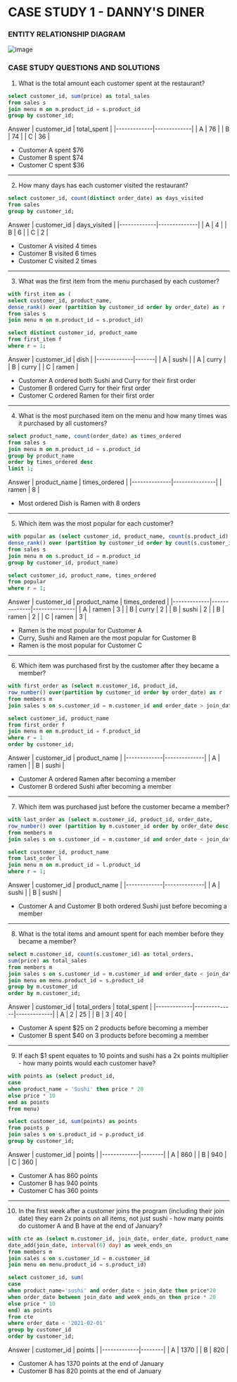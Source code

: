 # CASE STUDY 1 - DANNY'S DINER 

### ENTITY RELATIONSHIP DIAGRAM
![image](https://github.com/IshanOze/8-week-SQL-Challenge/assets/72873175/e0a1db1a-ce7d-40ff-8456-14396386ab11)


### CASE STUDY QUESTIONS AND SOLUTIONS

1. What is the total amount each customer spent at the restaurant?
~~~~sql
select customer_id, sum(price) as total_sales
from sales s
join menu m on m.product_id = s.product_id
group by customer_id;
~~~~

Answer
| customer_id | total_spent |
|-------------|-------------|
| A           | 76          |
| B           | 74          |
| C           | 36          |

- Customer A spent $76
- Customer B spent $74
- Customer C spent $36

---

2. How many days has each customer visited the restaurant?
~~~~sql
select customer_id, count(distinct order_date) as days_visited
from sales
group by customer_id;
~~~~

Answer 
| customer_id | days_visited |
|-------------|--------------|
| A           | 4            |
| B           | 6            |
| C           | 2            |

- Customer A visited 4 times
- Customer B visited 6 times
- Customer C visited 2 times

---

3. What was the first item from the menu purchased by each customer?
~~~~sql
with first_item as (
select customer_id, product_name,
dense_rank() over (partition by customer_id order by order_date) as r
from sales s
join menu m on m.product_id = s.product_id)

select distinct customer_id, product_name
from first_item f
where r = 1;
~~~~

Answer
| customer_id | dish  |
|-------------|-------|
| A           | sushi |
| A           | curry |
| B           | curry |
| C           | ramen |

- Customer A ordered both Sushi and Curry for their first order
- Customer B ordered Curry for their first order
- Customer C ordered Ramen for their first order

---

4. What is the most purchased item on the menu and how many times was it purchased by all customers?
~~~~sql
select product_name, count(order_date) as times_ordered
from sales s
join menu m on m.product_id = s.product_id
group by product_name
order by times_ordered desc
limit 1;
~~~~

Answer
| product_name | times_ordered |
|--------------|---------------|
| ramen        | 8             |

- Most ordered Dish is Ramen with 8 orders

---

5. Which item was the most popular for each customer?
~~~~sql
with popular as (select customer_id, product_name, count(s.product_id) as times_ordered, 
dense_rank() over (partition by customer_id order by count(s.customer_id) desc) as r
from sales s
join menu m on s.product_id = m.product_id
group by customer_id, product_name)

select customer_id, product_name, times_ordered
from popular
where r = 1;
~~~~

Answer
| customer_id | product_name | times_ordered |
|-------------|--------------|---------------|
| A           | ramen        | 3             |
| B           | curry        | 2             |
| B           | sushi        | 2             |
| B           | ramen        | 2             |
| C           | ramen        | 3             |

- Ramen is the most popular for Customer A
- Curry, Sushi and Ramen are the most popular for Customer B
- Ramen is the most popular for Customer C

---

6. Which item was purchased first by the customer after they became a member?
~~~~sql
with first_order as (select m.customer_id, product_id,
row_number() over(partition by customer_id order by order_date) as r
from members m
join sales s on s.customer_id = m.customer_id and order_date > join_date)

select customer_id, product_name
from first_order f 
join menu m on m.product_id = f.product_id
where r = 1
order by customer_id;
~~~~

Answer
| customer_id | product_name |
|-------------|--------------|
| A           | ramen        |
| B           | sushi        |

- Customer A ordered Ramen after becoming a member
- Customer B ordered Sushi after becoming a member

---

7. Which item was purchased just before the customer became a member?
~~~~sql
with last_order as (select m.customer_id, product_id, order_date,
row_number() over (partition by m.customer_id order by order_date desc) as r
from members m 
join sales s on s.customer_id = m.customer_id and order_date < join_date)

select customer_id, product_name
from last_order l
join menu m on m.product_id = l.product_id
where r = 1;
~~~~

Answer 
| customer_id | product_name |
|-------------|--------------|
| A           | sushi        |
| B           | sushi        |

- Customer A and Customer B both ordered Sushi just before becoming a member

---

8. What is the total items and amount spent for each member before they became a member?
~~~~sql
select m.customer_id, count(s.customer_id) as total_orders,
sum(price) as total_sales
from members m
join sales s on s.customer_id = m.customer_id and order_date < join_date
join menu on menu.product_id = s.product_id
group by m.customer_id
order by m.customer_id;
~~~~

Answer 
| customer_id | total_orders | total_spent |
|-------------|--------------|-------------|
| A           | 2            | 25          |
| B           | 3            | 40          |

- Customer A spent $25 on 2 products before becoming a member
- Customer B spent $40 on 3 products before becoming a member

---

9. If each $1 spent equates to 10 points and sushi has a 2x points multiplier - how many points would each customer have?
~~~~sql
with points as (select product_id,
case 
when product_name = 'Sushi' then price * 20
else price * 10
end as points
from menu)

select customer_id, sum(points) as points
from points p
join sales s on s.product_id = p.product_id
group by customer_id;
~~~~

Answer
| customer_id | points |
|-------------|--------|
| A           | 860    |
| B           | 940    |
| C           | 360    |

- Customer A has 860 points
- Customer B has 940 points
- Customer C has 360 points

---

10. In the first week after a customer joins the program (including their join date) they earn 2x points on all items, not just sushi - how many points do customer A and B have at the end of January?
~~~~sql
with cte as (select m.customer_id, join_date, order_date, product_name, price,
date_add(join_date, interval(6) day) as week_ends_on
from members m
join sales s on s.customer_id = m.customer_id
join menu on menu.product_id = s.product_id)

select customer_id, sum(
case 
when product_name='sushi' and order_date < join_date then price*20
when order_date between join_date and week_ends_on then price * 20
else price * 10
end) as points
from cte
where order_date < '2021-02-01'
group by customer_id
order by customer_id;
~~~~

Answer 
| customer_id | points |
|-------------|--------|
| A           | 1370   |
| B           | 820    |

- Customer A has 1370 points at the end of January
- Customer B has 820 points at the end of January
